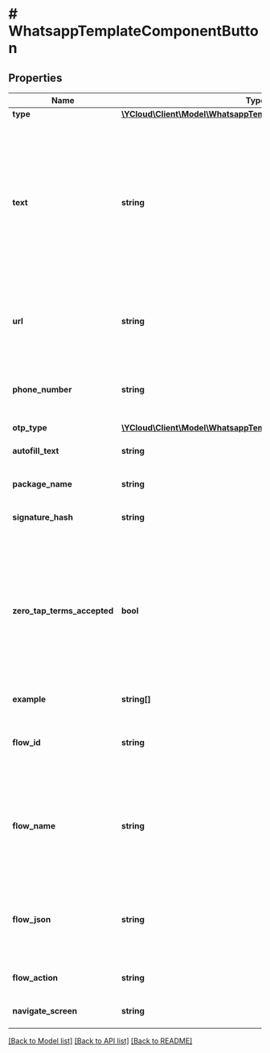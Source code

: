 # # WhatsappTemplateComponentButton

## Properties

Name | Type | Description | Notes
------------ | ------------- | ------------- | -------------
**type** | [**\YCloud\Client\Model\WhatsappTemplateComponentButtonType**](WhatsappTemplateComponentButtonType.md) |  |
**text** | **string** | **Required for button type &#x60;PHONE_NUMBER&#x60; or &#x60;URL&#x60;.** Button text. For &#x60;CODE_CODE&#x60; buttons, the text is a pre-set value and cannot be customized. For &#x60;OTP&#x60; buttons, if omitted, the text will default to a pre-set value localized to the template&#39;s language. For example, &#x60;Copy Code&#x60; for English (US). If your template is using a one-tap autofill button and you supply this value, the authentication template message will display a copy code button with this text if we are unable to validate your [handshake](https://developers.facebook.com/docs/whatsapp/business-management-api/authentication-templates/autofill-button-authentication-templates#handshake). Maximum 25 characters. | [optional]
**url** | **string** | **Required for button type &#x60;URL&#x60;.** URL of website. There can be at most 1 variable at the end of the URL. Example: &#x60;https://www.luckyshrub.com/shop?promo&#x3D;{{1}}&#x60;. 2000 characters maximum. | [optional]
**phone_number** | **string** | **Required for button type &#x60;PHONE_NUMBER&#x60;.** Alphanumeric string. Business phone number to be (display phone number) called when the user taps the button. 20 characters maximum. | [optional]
**otp_type** | [**\YCloud\Client\Model\WhatsappTemplateComponentButtonOtpType**](WhatsappTemplateComponentButtonOtpType.md) |  | [optional]
**autofill_text** | **string** | **One-tap and zero-tap buttons only.** One-tap button text. Maximum 25 characters. | [optional]
**package_name** | **string** | **One-tap and zero-tap buttons only.** Your Android app&#39;s package name. | [optional]
**signature_hash** | **string** | **One-tap and zero-tap buttons only.** Your app signing key hash. See [App Signing Key Hash](https://developers.facebook.com/docs/whatsapp/business-management-api/authentication-templates/zero-tap-authentication-templates#app-signing-key-hash). | [optional]
**zero_tap_terms_accepted** | **bool** | **Zero-tap buttons only.** Set to &#x60;true&#x60; to indicate that you understand that your use of zero-tap authentication is subject to the WhatsApp Business Terms of Service, and that it&#39;s your responsibility to ensure your customers expect that the code will be automatically filled in on their behalf when they choose to receive the zero-tap code through WhatsApp. If set to &#x60;false&#x60;, the template will not be created as you need to accept zero-tap terms before creating zero-tap enabled message templates. | [optional]
**example** | **string[]** | Sample full URL for a &#x60;URL&#x60; button with a variable. | [optional]
**flow_id** | **string** | **Conditionally required for button type &#x60;FLOW&#x60;.** The unique ID of the Flow. Cannot be used if &#x60;flow_name&#x60; or &#x60;flow_json&#x60; parameters are provided. Only one of these parameters is allowed. | [optional]
**flow_name** | **string** | **Conditionally required for button type &#x60;FLOW&#x60;.** The name of the Flow. Cannot be used if &#x60;flow_id&#x60; or &#x60;flow_json&#x60; parameters are provided. Only one of these parameters is allowed. The Flow ID is stored in the message template, not the name, so changing the Flow name will not affect existing message templates. | [optional]
**flow_json** | **string** | **Conditionally required for button type &#x60;FLOW&#x60;.** The Flow JSON encoded as string with escaping. The Flow JSON specifies the content of the Flow. Cannot be used if &#x60;flow_id&#x60; or &#x60;flow_name&#x60; parameters are provided. Only one of these parameters is allowed. | [optional]
**flow_action** | **string** | **Use for button type &#x60;FLOW&#x60;.** Either &#x60;navigate&#x60; or &#x60;data_exchange&#x60;. Defaults to &#x60;navigate&#x60;. | [optional]
**navigate_screen** | **string** | **Required if &#x60;flow_action&#x60; is &#x60;navigate&#x60;.** The unique ID of the Screen in the Flow. | [optional]

[[Back to Model list]](../../README.md#models) [[Back to API list]](../../README.md#endpoints) [[Back to README]](../../README.md)
